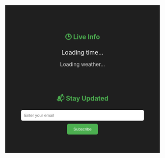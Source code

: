 <!-- Hero Section with Full-Width Static Image (Smaller Height) --><section id="hero" class="fade-in" style="margin: 0; padding: 0;">  <div class="hero-image" style="    background-image: url('{{ '/assets/images/home-hero.jpg' | relative_url }}');    background-size: cover;    background-repeat: no-repeat;    background-position: center;    width: 100%;    height: 55vh;  ">  </div></section></section><!-- Combined Live Info + Subscribe Section --><section id="info-subscribe" style="display: flex; flex-wrap: wrap; justify-content: center; gap: 40px; background-color: #1f1f1f; color: #fff; padding: 60px 20px; text-align: center;">  <!-- Live Info -->  <div style="flex: 1 1 300px; max-width: 400px;">    <h2 style="color: #4CAF50;">🕒 Live Info</h2>    <p id="current-time" style="font-size: 1.4em; margin: 10px 0;">Loading time...</p>    <p id="weather" style="font-size: 1.2em; color: #ccc;">Loading weather...</p>  </div>  <!-- Subscribe -->  <div style="flex: 1 1 300px; max-width: 400px;">    <h2 style="color: #4CAF50;">📬 Stay Updated</h2>    <form action="https://formspree.io/f/mjvnnkaj" method="POST" class="subscribe-form" style="max-width: 100%; margin: auto;">      <input type="email" name="email" placeholder="Enter your email" required style="padding: 10px; width: 100%; border-radius: 5px; margin-bottom: 10px; border: none;">      <br>      <button type="submit" style="padding: 10px 20px; background-color: #4CAF50; color: white; border: none; border-radius: 5px;">Subscribe</button>    </form>  </div></section><!-- Scripts --><script>  function updateTime() {    const now = new Date();    document.getElementById("current-time").textContent = now.toLocaleString(undefined, {      weekday: 'long',      year: 'numeric',      month: 'long',      day: 'numeric',      hour: '2-digit',      minute: '2-digit',      second: '2-digit',    });  }  setInterval(updateTime, 1000);  updateTime();  fetch("https://api.open-meteo.com/v1/forecast?latitude=40.7&longitude=-74.0&current_weather=true")    .then(res => res.json())    .then(data => {      const temp = data.current_weather.temperature;      const wind = data.current_weather.windspeed;      document.getElementById("weather").textContent = `🌤️ Temp: ${temp}°C • Wind: ${wind} km/h`;    })    .catch(() => {      document.getElementById("weather").textContent = "Unable to fetch weather data.";    });</script>